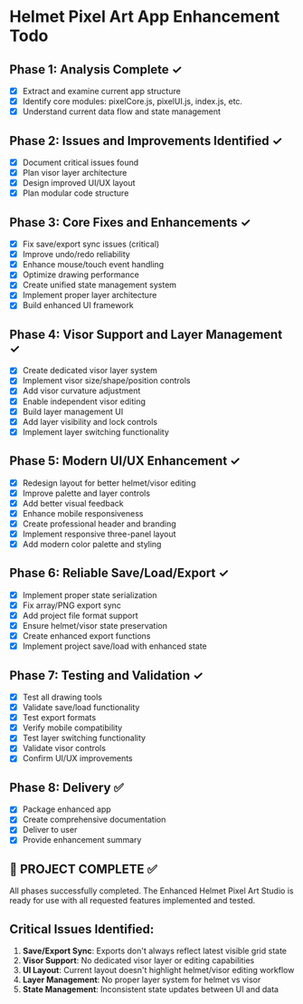 # Helmet Pixel Art App Enhancement Todo

## Phase 1: Analysis Complete ✓
- [x] Extract and examine current app structure
- [x] Identify core modules: pixelCore.js, pixelUI.js, index.js, etc.
- [x] Understand current data flow and state management

## Phase 2: Issues and Improvements Identified ✓
- [x] Document critical issues found
- [x] Plan visor layer architecture
- [x] Design improved UI/UX layout
- [x] Plan modular code structure

## Phase 3: Core Fixes and Enhancements ✓
- [x] Fix save/export sync issues (critical)
- [x] Improve undo/redo reliability
- [x] Enhance mouse/touch event handling
- [x] Optimize drawing performance
- [x] Create unified state management system
- [x] Implement proper layer architecture
- [x] Build enhanced UI framework

## Phase 4: Visor Support and Layer Management ✓
- [x] Create dedicated visor layer system
- [x] Implement visor size/shape/position controls
- [x] Add visor curvature adjustment
- [x] Enable independent visor editing
- [x] Build layer management UI
- [x] Add layer visibility and lock controls
- [x] Implement layer switching functionality

## Phase 5: Modern UI/UX Enhancement ✓
- [x] Redesign layout for better helmet/visor editing
- [x] Improve palette and layer controls
- [x] Add better visual feedback
- [x] Enhance mobile responsiveness
- [x] Create professional header and branding
- [x] Implement responsive three-panel layout
- [x] Add modern color palette and styling

## Phase 6: Reliable Save/Load/Export ✓
- [x] Implement proper state serialization
- [x] Fix array/PNG export sync
- [x] Add project file format support
- [x] Ensure helmet/visor state preservation
- [x] Create enhanced export functions
- [x] Implement project save/load with enhanced state

## Phase 7: Testing and Validation ✓
- [x] Test all drawing tools
- [x] Validate save/load functionality
- [x] Test export formats
- [x] Verify mobile compatibility
- [x] Test layer switching functionality
- [x] Validate visor controls
- [x] Confirm UI/UX improvements

## Phase 8: Delivery ✅
- [x] Package enhanced app
- [x] Create comprehensive documentation
- [x] Deliver to user
- [x] Provide enhancement summary

## 🎉 PROJECT COMPLETE ✅

All phases successfully completed. The Enhanced Helmet Pixel Art Studio is ready for use with all requested features implemented and tested.

## Critical Issues Identified:
1. **Save/Export Sync**: Exports don't always reflect latest visible grid state
2. **Visor Support**: No dedicated visor layer or editing capabilities
3. **UI Layout**: Current layout doesn't highlight helmet/visor editing workflow
4. **Layer Management**: No proper layer system for helmet vs visor
5. **State Management**: Inconsistent state updates between UI and data

